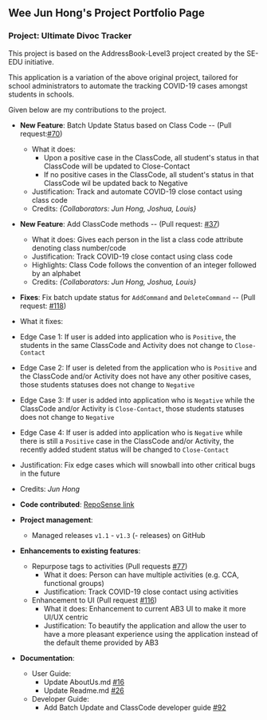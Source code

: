 
Wee Jun Hong's Project Portfolio Page
---

### Project: Ultimate Divoc Tracker

This project is based on the AddressBook-Level3 project created by the SE-EDU initiative.

This application is a variation of the above original project, tailored for school administrators to automate the tracking COVID-19 cases amongst students in schools.

Given below are my contributions to the project.

* **New Feature**: Batch Update Status based on Class Code -- (Pull request:[\#70](https://github.com/AY2122S2-CS2103T-T12-1/tp/pull/70))
  * What it does:
    * Upon a positive case in the ClassCode, all student's status in that ClassCode will be updated to Close-Contact
    * If no positive cases in the ClassCode, all student's status in that ClassCode wil be updated back to Negative
  * Justification: Track and automate COVID-19 close contact using class code
  * Credits: *{Collaborators: Jun Hong, Joshua, Louis}*

* **New Feature**: Add ClassCode methods -- (Pull request: [\#37](https://github.com/AY2122S2-CS2103T-T12-1/tp/pull/37))
  * What it does: Gives each person in the list a class code attribute denoting class number/code
  * Justification: Track COVID-19 close contact using class code
  * Highlights: Class Code follows the convention of an integer followed by an alphabet
  * Credits: *{Collaborators: Jun Hong, Joshua, Louis}*

* **Fixes**: Fix batch update status for `AddCommand` and `DeleteCommand`  -- (Pull request: [\#118](https://github.com/AY2122S2-CS2103T-T12-1/tp/pull/118))
* What it fixes:
* Edge Case 1: If user is added into application who is `Positive`, the students in the same ClassCode and Activity does not change to `Close-Contact`
* Edge Case 2: If user is deleted from the application who is `Positive` and the ClassCode and/or Activity does not have any other positive cases, those students statuses does not change to `Negative`
* Edge Case 3: If user is added into application who is `Negative` while the ClassCode and/or Activity is `Close-Contact`, those students statuses does not change to `Negative`
* Edge Case 4: If user is added into application who is `Negative` while there is still a `Positive` case in the ClassCode and/or Activity, the recently added student status will be changed to `Close-Contact`
* Justification: Fix edge cases which will snowball into other critical bugs in the future
* Credits: *Jun Hong*


* **Code contributed**: [RepoSense link](https://nus-cs2103-ay2122s2.github.io/tp-dashboard/?search=whoisjunhong&sort=groupTitle&sortWithin=title&timeframe=commit&mergegroup=&groupSelect=groupByRepos&breakdown=true&checkedFileTypes=docs~functional-code~test-code~other)


* **Project management**:
  * Managed releases `v1.1` - `v1.3` (- releases) on GitHub


* **Enhancements to existing features**:
  * Repurpose tags to activities (Pull requests [\#77](https://github.com/AY2122S2-CS2103T-T12-1/tp/pull/77))
    * What it does: Person can have multiple activities (e.g. CCA, functional groups)
    * Justification: Track COVID-19 close contact using activities
  * Enhancement to UI (Pull request [\#116](https://github.com/AY2122S2-CS2103T-T12-1/tp/pull/116))
    * What it does: Enhancement to current AB3 UI to make it more UI/UX centric
    * Justification: To beautify the application and allow the user to have a more pleasant experience using the application instead of the default theme provided by AB3


* **Documentation**:
  * User Guide:
    * Update AboutUs.md [\#16](https://github.com/AY2122S2-CS2103T-T12-1/tp/pull/16)
    * Update Readme.md [\#26](https://github.com/AY2122S2-CS2103T-T12-1/tp/pull/26)
  * Developer Guide:
    * Add Batch Update and ClassCode developer guide [\#92](https://github.com/AY2122S2-CS2103T-T12-1/tp/pull/92)
